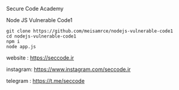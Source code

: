 Secure Code Academy

Node JS Vulnerable Code1

```
git clone https://github.com/meisamrce/nodejs-vulnerable-code1
cd nodejs-vulnerable-code1
npm i 
node app.js
```

website : https://seccode.ir

instagram: https://www.instagram.com/seccode.ir

telegram : https://t.me/seccode